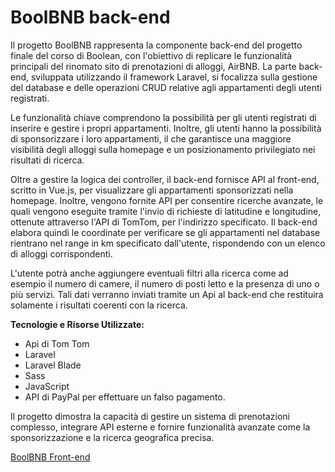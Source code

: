 # BoolBNB back-end

Il progetto BoolBNB rappresenta la componente back-end del progetto finale del corso di Boolean, con l'obiettivo di replicare le funzionalità principali del rinomato sito di prenotazioni di alloggi, AirBNB. La parte back-end, sviluppata utilizzando il framework Laravel, si focalizza sulla gestione del database e delle operazioni CRUD relative agli appartamenti degli utenti registrati.

Le funzionalità chiave comprendono la possibilità per gli utenti registrati di inserire e gestire i propri appartamenti. Inoltre, gli utenti hanno la possibilità di sponsorizzare i loro appartamenti, il che garantisce una maggiore visibilità degli alloggi sulla homepage e un posizionamento privilegiato nei risultati di ricerca.

Oltre a gestire la logica dei controller, il back-end fornisce API al front-end, scritto in Vue.js, per visualizzare gli appartamenti sponsorizzati nella homepage. Inoltre, vengono fornite API per consentire ricerche avanzate, le quali vengono eseguite tramite l'invio di richieste di latitudine e longitudine, ottenute attraverso l'API di TomTom, per l'indirizzo specificato. Il back-end elabora quindi le coordinate per verificare se gli appartamenti nel database rientrano nel range in km specificato dall'utente, rispondendo con un elenco di alloggi corrispondenti.

L'utente potrà anche aggiungere eventuali filtri alla ricerca come ad esempio il numero di camere, il numero di posti letto e la presenza di uno o più servizi. Tali dati verranno inviati tramite un Api al back-end che restituira solamente i risultati coerenti con la ricerca.

**Tecnologie e Risorse Utilizzate:**
- Api di Tom Tom
- Laravel
- Laravel Blade
- Sass
- JavaScript
- API di PayPal per effettuare un falso pagamento.

Il progetto dimostra la capacità di gestire un sistema di prenotazioni complesso, integrare API esterne e fornire funzionalità avanzate come la sponsorizzazione e la ricerca geografica precisa.

[BoolBNB Front-end](https://github.com/TALEX1995/Front-end-BoolBNB)
